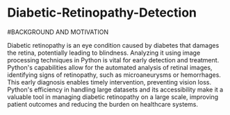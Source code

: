 # Diabetic-Retinopathy-Detection

#BACKGROUND AND MOTIVATION

Diabetic retinopathy is an eye condition caused by diabetes that damages the retina, potentially leading to blindness. Analyzing it using image processing techniques in Python is vital for early detection and treatment. Python's capabilities allow for the automated analysis of retinal images, identifying signs of retinopathy, such as microaneurysms or hemorrhages. This early diagnosis enables timely intervention, preventing vision loss. Python's efficiency in handling large datasets and its accessibility make it a valuable tool in managing diabetic retinopathy on a large scale, improving patient outcomes and reducing the burden on healthcare systems.


